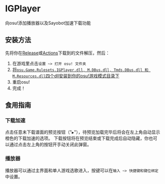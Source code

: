 # IGPlayer
向osu!添加播放器以及Sayobot加速下载功能

## 安装方法
先将你在[Release](https://github.com/MATRIX-feather/LLin/releases)或[Actions](https://github.com/MATRIX-feather/LLin/actions/new)下载到的文件解压，然后：
1. 在游戏里点击`设置 ~> 打开 osu! 文件夹`
2. [将`osu.Game.Rulesets.IGPlayer.dll, M.DBus.dll, Tmds.DBus.dll 和 M.Resources.dll`四个dll安装到你的osu!游戏模式目录下](https://bbs.hiosu.com/thread-5-1-1.html)
3. 重启osu!
4. 完成！

## 食用指南
### 下载加速
点击任意未下载谱面的预览按钮（"`▶`"），待预览加载完毕后将会在左上角自动显示橙色的下载加速的选项。
下载按钮将在预览结束或下载完成后自动隐藏，你也可以通过点击左上角的按钮开手动关闭此弹窗。

### 播放器
播放器可以通过主界面和单人游戏选歌进入，按键可以在`输入 ~> 快捷键和键位绑定`中设置。